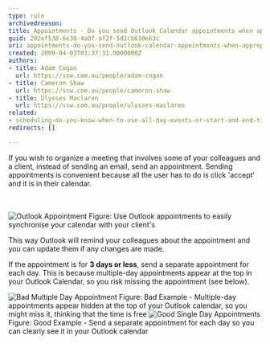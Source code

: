 ```yaml
---
type: rule
archivedreason: 
title: Appointments - Do you send Outlook Calendar appointments when appropriate?
guid: 202ef538-6e38-4a0f-af2f-5d2cb610e63c
uri: appointments-do-you-send-outlook-calendar-appointments-when-appropriate
created: 2009-04-03T03:37:31.0000000Z
authors:
- title: Adam Cogan
  url: https://ssw.com.au/people/adam-cogan
- title: Cameron Shaw
  url: https://ssw.com.au/people/cameron-shaw
- title: Ulysses Maclaren
  url: https://ssw.com.au/people/ulysses-maclaren
related:
- scheduling-do-you-know-when-to-use-all-day-events-or-start-and-end-times-with-recurrence
redirects: []

---
```



If you wish to organize a meeting that involves some of your colleagues and a client, instead of sending an email, send an appointment. Sending appointments is convenient because all the user has to do is click 'accept' and it is in their calendar.

<br><excerpt class='endintro'></excerpt><br>
  <img src="/Communication/RulesToBetterEmail/PublishingImages/OutlookAppointment.gif" alt="Outlook Appointment" class="ms-rteCustom-ImageArea" /> <span class="ms-rteCustom-FigureNormal">Figure&#58; Use Outlook appointments to easily synchronise your calendar with your client's</span>
<p>This way Outlook will remind your colleagues about the appointment and you can update them if any changes are made. </p>
<p>If the appointment is for <strong>3 days or less</strong>, send a separate appointment for each day. This is because multiple-day appointments appear at the top in your Outlook Calendar, so you risk missing the appointment (see below).</p>
<img src="/Communication/RulesToBetterEmail/PublishingImages/BadMultipleDayAppointment.gif" alt="Bad Multiple Day Appointment" class="ms-rteCustom-ImageArea" /> <span class="ms-rteCustom-FigureBad">Figure&#58;&#160;Bad Example - Multiple-day appointments appear hidden at the top of your Outlook calendar, so you might miss it, thinking that the time is free </span><img src="/Communication/RulesToBetterEmail/PublishingImages/GoodSingleDayAppointments.gif" alt="Good Single Day Appointments" class="ms-rteCustom-ImageArea" /> <span class="ms-rteCustom-FigureGood">Figure&#58; Good Example -&#160;Send a separate appointment for each day so you can clearly see it in your Outlook calendar</span>



